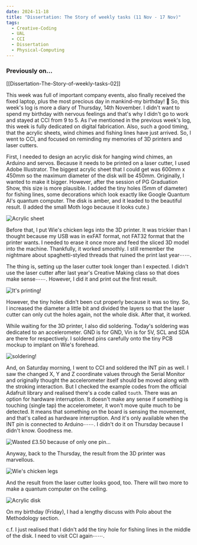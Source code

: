 ```yaml
---
date: 2024-11-18
title: "Dissertation: The Story of weekly tasks (11 Nov - 17 Nov)"
tags:
  - Creative-Coding
  - UAL
  - CCI
  - Dissertation
  - Physical-Computing
---
```

### Previously on...
[[Dissertation-The-Story-of-weekly-tasks-02]]

This week was full of important company events, also finally received the fixed laptop, plus the most precious day in mankind-my birthday! 🎂 So, this week's log is more a diary of Thursday, 14th November.
I didn't want to spend my birthday with nervous feelings and that's why I didn't go to work and stayed at CCI from 9 to 5. As I've mentioned in the previous week's log, this week is fully dedicated on digital fabrication. Also, such a good timing, that the acrylic sheets, wind chimes and fishing lines have just arrived. So, I went to CCI, and focused on reminding my memories of 3D printers and laser cutters.

First, I needed to design an acrylic disk for hanging wind chimes, an Arduino and servos. Because it needs to be printed on a laser cutter, I used Adobe Illustrator. The biggest acrylic sheet that I could get was 600mm x 450mm so the maximum diameter of the disk will be 450mm. Originally, I wanted to make it bigger. However, after the session of PG Graduation Show, this size is more plausible.
I added the tiny holes (5mm of diameter) for fishing lines, some decorations which look exactly like Google Quantum AI's quantum computer. The disk is amber, and it leaded to the beautiful result. (I added the small Moth logo because it looks cute.)

![Acrylic sheet](https://github.com/artreadcode/artreadcode.github.io/blob/main/assets/images/2024/ai.JPG?raw=true)

Before that, I put Wie's chicken legs into the 3D printer. It was trickier than I thought because my USB was in exFAT format, not FAT32 format that the printer wants. I needed to erase it once more and feed the sliced 3D model into the machine. Thankfully, it worked smoothly. I still remember the nightmare about spaghetti-styled threads that ruined the print last year⋯⋯.

The thing is, setting up the laser cutter took longer than I expected. I didn't use the laser cutter after last year's Creative Making class so that does make sense⋯⋯. However, I did it and print out the first result.

![It's printing!](https://github.com/artreadcode/artreadcode.github.io/blob/main/assets/images/2024/laser-printer.JPG?raw=true)

However, the tiny holes didn't been cut properly because it was so tiny. So, I increased the diameter a little bit and divided the layers so that the laser cutter can only cut the holes again, not the whole disk. After that, it worked.

While waiting for the 3D printer, I also did soldering. Today's soldering was dedicated to an accelerometer. GND is for GND, Vin is for 5V, SCL and SDA are there for respectively. I soldered pins carefully onto the tiny PCB mockup to implant on Wie's forehead.

![soldering!](https://github.com/artreadcode/artreadcode.github.io/blob/main/assets/images/2024/accelerometer-soldering.JPG?raw=true)

And, on Saturday morning, I went to CCI and soldered the INT pin as well. I saw the changed X, Y and Z coordinate values through the Serial Monitor and originally thought the accelerometer itself should be moved along with the stroking interaction. But I checked the example codes from the official Adafruit library and realised there's a code called `touth`. There was an option for hardware interruption. It doesn't make any sense if something is touching (single tap) the accelerometer, it won't move quite much to be detected. It means that something on the board is sensing the movement, and that's called as hardware interruption. And it's only available when the INT pin is connected to Arduino⋯⋯.
I didn't do it on Thursday because I didn't know. Goodness me.

![Wasted £3.50 because of only one pin...](https://github.com/artreadcode/artreadcode.github.io/blob/main/assets/images/2024/morning-soldering.JPG?raw=true)

Anyway, back to the Thursday, the result from the 3D printer was marvellous.

![Wie's chicken legs](https://github.com/artreadcode/artreadcode.github.io/blob/main/assets/images/2024/wie-legs.JPG?raw=true)

And the result from the laser cutter looks good, too. There will two more to make a quantum computer on the ceiling.

![Acrylic disk](https://github.com/artreadcode/artreadcode.github.io/blob/main/assets/images/2024/printed-disk.JPG?raw=true)

On my birthday (Friday), I had a lengthy discuss with Polo about the Methodology section. 

c.f. I just realised that I didn't add the tiny hole for fishing lines in the middle of the disk. I need to visit CCI again⋯⋯.


